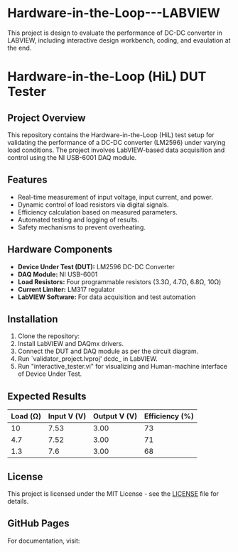 # Hardware-in-the-Loop---LABVIEW
This project is design to evaluate the performance of DC-DC converter in LABVIEW, including interactive design workbench, coding, and evaulation at the end. 
# Hardware-in-the-Loop (HiL) DUT Tester

## Project Overview
This repository contains the Hardware-in-the-Loop (HiL) test setup for validating the performance of a DC-DC converter (LM2596) under varying load conditions. The project involves LabVIEW-based data acquisition and control using the NI USB-6001 DAQ module.

## Features
- Real-time measurement of input voltage, input current, and power.
- Dynamic control of load resistors via digital signals.
- Efficiency calculation based on measured parameters.
- Automated testing and logging of results.
- Safety mechanisms to prevent overheating.

## Hardware Components
- **Device Under Test (DUT):** LM2596 DC-DC Converter
- **DAQ Module:** NI USB-6001
- **Load Resistors:** Four programmable resistors (3.3Ω, 4.7Ω, 6.8Ω, 10Ω)
- **Current Limiter:** LM317 regulator
- **LabVIEW Software:** For data acquisition and test automation

## Installation
1. Clone the repository:
2. Install LabVIEW and DAQmx drivers.
3. Connect the DUT and DAQ module as per the circuit diagram.
4. Run `validator_project.lvproj' dcdc_ in LabVIEW.
5. Run "interactive_tester.vi" for visualizing and Human-machine interface of Device Under Test. 

## Expected Results
| Load (Ω) | Input V (V) | Output V (V) | Efficiency (%) |
|----------|------------|------------|---------------|
| 10       | 7.53       | 3.00       | 73            |
| 4.7      | 7.52       | 3.00       | 71            |
| 1.3      | 7.6        | 3.00       | 68            |

## License
This project is licensed under the MIT License - see the [LICENSE](LICENSE) file for details.

## GitHub Pages
For documentation, visit: 
